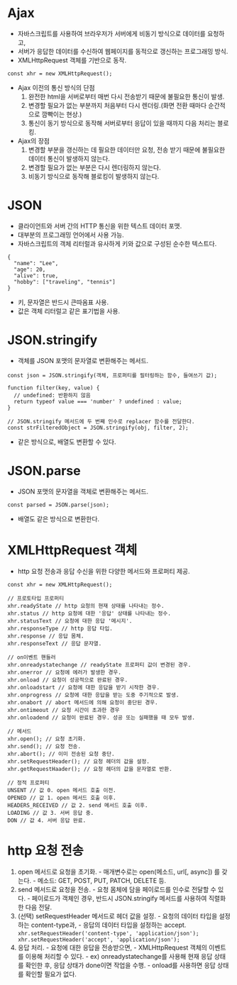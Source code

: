# Ajax
  - 자바스크립트를 사용하여 브라우저가 서버에게 비동기 방식으로 데이터를 요청하고,
  - 서버가 응답한 데이터를 수신하여 웹페이지를 동적으로 갱신하는 프로그래밍 방식.
  - XMLHttpRequest 객체를 기반으로 동작.
  ```
  const xhr = new XMLHttpRequest();
  ```
  - Ajax 이전의 통신 방식의 단점
    1. 완전한 html을 서버로부터 매번 다시 전송받기 때문에 불필요한 통신이 발생.
    2. 변경할 필요가 없는 부분까지 처음부터 다시 렌더링.(화면 전환 때마다 순간적으로 깜빡이는 현상.)
    3. 통신이 동기 방식으로 동작해 서버로부터 응답이 있을 때까지 다음 처리는 블로킹.
  - Ajax의 장점
    1. 변경할 부분을 갱신하는 데 필요한 데이터만 요청, 전송 받기 때문에 불필요한 데이터 통신이 발생하지 않는다.
    2. 변경할 필요가 없는 부분은 다시 렌더링하지 않는다.
    3. 비동기 방식으로 동작해 블로킹이 발생하지 않는다.
# JSON
  - 클라이언트와 서버 간의 HTTP 통신을 위한 텍스트 데이터 포맷.
  - 대부분의 프로그래밍 언어에서 사용 가능.
  - 자바스크립트의 객체 리터럴과 유사하게 키와 값으로 구성된 순수한 텍스트다.
  ```
  {
    "name": "Lee",
    "age": 20,
    "alive": true,
    "hobby": ["traveling", "tennis"]
  }
  ```
  - 키, 문자열은 반드시 큰따옴표 사용.
  - 값은 객체 리터럴고 같은 표기법을 사용.
# JSON.stringify
  - 객체를 JSON 포맷의 문자열로 변환해주는 메서드.
  ```
  const json = JSON.stringify(객체, 프로퍼티를 필터링하는 함수, 들여쓰기 값);

  function filter(key, value) {
    // undefined: 반환하지 않음
    return typeof value === 'number' ? undefined : value;
  }

  // JSON.stringify 메서드에 두 번째 인수로 replacer 함수를 전달한다.
  const strFilteredObject = JSON.stringify(obj, filter, 2);
  ```
  - 같은 방식으로, 배열도 변환할 수 있다.
# JSON.parse
  - JSON 포맷의 문자열을 객체로 변환해주는 메서드.
  ```
  const parsed = JSON.parse(json);
  ```
  - 배열도 같은 방식으로 변환한다.
# XMLHttpRequest 객체
  - http 요청 전송과 응답 수신을 위한 다양한 메서드와 프로퍼티 제공.
  ```
  const xhr = new XMLHttpRequest();

  // 프로토타입 프로퍼티
  xhr.readyState // http 요청의 현재 상태를 나타내는 정수.
  xhr.status // http 요청에 대한 '응답' 상태를 나타내는 정수.
  xhr.statusText // 요청에 대한 응답 '메시지'.
  xhr.responseType // http 응답 타입.
  xhr.response // 응답 몸체.
  xhr.responseText // 응답 문자열.

  // on이벤트 핸들러
  xhr.onreadystatechange // readyState 프로퍼티 값이 변경된 경우.
  xhr.onerror // 요청에 에러가 발생한 경우.
  xhr.onload // 요청이 성공적으로 완료된 경우.
  xhr.onloadstart // 요청에 대한 응답을 받기 시작한 경우.
  xhr.onprogress // 요청에 대한 응답을 받는 도중 주기적으로 발생.
  xhr.onabort // abort 메서드에 의해 요청이 중단된 경우.
  xhr.ontimeout // 요청 시간이 초과한 경우
  xhr.onloadend // 요청이 완료된 경우. 성공 또는 실패했을 때 모두 발생.

  // 메서드
  xhr.open(); // 요청 초기화.
  xhr.send(); // 요청 전송.
  xhr.abort(); // 이미 전송된 요청 중단.
  xhr.setRequestHeader(); // 요청 헤더의 값을 설정.
  xhr.getRequestHaader(); // 요청 헤더의 값을 문자열로 반환.

  // 정적 프로퍼티
  UNSENT // 값 0. open 메서드 호출 이전.
  OPENED // 값 1. open 메서드 호출 이후.
  HEADERS_RECEIVED // 값 2. send 메서드 호출 이후.
  LOADING // 값 3. 서버 응답 중.
  DON // 값 4. 서버 응답 완료.
  ```
# http 요청 전송
  1. open 메서드로 요청을 초기화.
    - 매개변수로는 open(메소드, url[, async]) 를 갖는다.
    - 메소드: GET, POST, PUT, PATCH, DELETE 등.
  2. send 메서드로 요청을 전송.
    - 요청 몸체에 담을 페이로드를 인수로 전달할 수 있다.
    - 페이로드가 객체인 경우, 반드시 JSON.stringify 메서드를 사용하여 직렬화한 다음 전달.
  3. (선택) setRequestHeader 메서드로 헤더 값을 설정.
    - 요청의 데이터 타입을 설정하는 content-type과,
    - 응답의 데이터 타입을 설정하는 accept.
    ```
    xhr.setRequestHeader('content-type', 'application/json');
    xhr.setRequestHeader('accept', 'application/json');
    ```
  4. 응답 처리.
    - 요청에 대한 응답을 전송받으면,
    - XMLHttpRequest 객체의 이벤트를 이용해 처리할 수 있다.
    - ex) onreadystatechange를 사용해 현재 응답 상태를 확인한 후, 응답 상태가 done이면 작업을 수행.
    - onload를 사용하면 응답 상태를 확인할 필요가 없다.